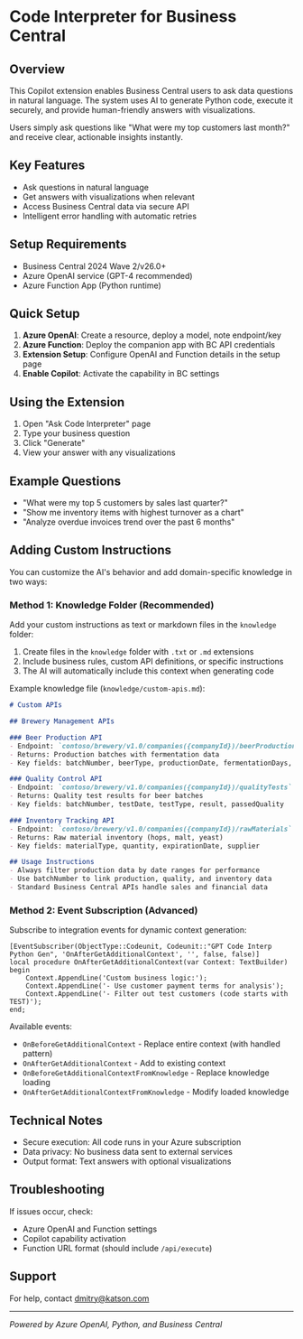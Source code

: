 # Code Interpreter for Business Central

## Overview

This Copilot extension enables Business Central users to ask data questions in natural language. The system uses AI to generate Python code, execute it securely, and provide human-friendly answers with visualizations.

Users simply ask questions like "What were my top customers last month?" and receive clear, actionable insights instantly.

## Key Features

- Ask questions in natural language
- Get answers with visualizations when relevant
- Access Business Central data via secure API
- Intelligent error handling with automatic retries

## Setup Requirements

- Business Central 2024 Wave 2/v26.0+
- Azure OpenAI service (GPT-4 recommended)
- Azure Function App (Python runtime)

## Quick Setup

1. **Azure OpenAI**: Create a resource, deploy a model, note endpoint/key
2. **Azure Function**: Deploy the companion app with BC API credentials
3. **Extension Setup**: Configure OpenAI and Function details in the setup page
4. **Enable Copilot**: Activate the capability in BC settings

## Using the Extension

1. Open "Ask Code Interpreter" page
2. Type your business question
3. Click "Generate"
4. View your answer with any visualizations

## Example Questions

- "What were my top 5 customers by sales last quarter?"
- "Show me inventory items with highest turnover as a chart"
- "Analyze overdue invoices trend over the past 6 months"

## Adding Custom Instructions

You can customize the AI's behavior and add domain-specific knowledge in two ways:

### Method 1: Knowledge Folder (Recommended)

Add your custom instructions as text or markdown files in the `knowledge` folder:

1. Create files in the `knowledge` folder with `.txt` or `.md` extensions
2. Include business rules, custom API definitions, or specific instructions
3. The AI will automatically include this context when generating code

Example knowledge file (`knowledge/custom-apis.md`):
```markdown
# Custom APIs

## Brewery Management APIs

### Beer Production API
- Endpoint: `contoso/brewery/v1.0/companies({companyId})/beerProduction`
- Returns: Production batches with fermentation data
- Key fields: batchNumber, beerType, productionDate, fermentationDays, alcoholContent

### Quality Control API  
- Endpoint: `contoso/brewery/v1.0/companies({companyId})/qualityTests`
- Returns: Quality test results for beer batches
- Key fields: batchNumber, testDate, testType, result, passedQuality

### Inventory Tracking API
- Endpoint: `contoso/brewery/v1.0/companies({companyId})/rawMaterials`
- Returns: Raw material inventory (hops, malt, yeast)
- Key fields: materialType, quantity, expirationDate, supplier

## Usage Instructions
- Always filter production data by date ranges for performance
- Use batchNumber to link production, quality, and inventory data
- Standard Business Central APIs handle sales and financial data
```

### Method 2: Event Subscription (Advanced)

Subscribe to integration events for dynamic context generation:

```al
[EventSubscriber(ObjectType::Codeunit, Codeunit::"GPT Code Interp Python Gen", 'OnAfterGetAdditionalContext', '', false, false)]
local procedure OnAfterGetAdditionalContext(var Context: TextBuilder)
begin
    Context.AppendLine('Custom business logic:');
    Context.AppendLine('- Use customer payment terms for analysis');
    Context.AppendLine('- Filter out test customers (code starts with TEST)');
end;
```

Available events:
- `OnBeforeGetAdditionalContext` - Replace entire context (with handled pattern)
- `OnAfterGetAdditionalContext` - Add to existing context
- `OnBeforeGetAdditionalContextFromKnowledge` - Replace knowledge loading
- `OnAfterGetAdditionalContextFromKnowledge` - Modify loaded knowledge

## Technical Notes

- Secure execution: All code runs in your Azure subscription
- Data privacy: No business data sent to external services
- Output format: Text answers with optional visualizations

## Troubleshooting

If issues occur, check:
- Azure OpenAI and Function settings
- Copilot capability activation
- Function URL format (should include `/api/execute`)

## Support

For help, contact dmitry@katson.com

---

*Powered by Azure OpenAI, Python, and Business Central* 